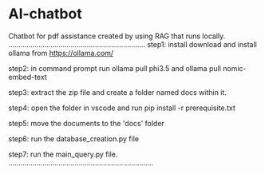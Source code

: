 # AI-chatbot
Chatbot for pdf assistance created by using RAG that runs locally. 
....................................................................
step1:
install download and install ollama from https://ollama.com/

step2:
in command prompt run ollama pull phi3.5 and ollama pull nomic-embed-text

step3:
extract the zip file and create a folder named docs within it.

step4:
open the folder in vscode and run pip install -r prerequisite.txt

step5:
move the documents to the 'docs' folder

step6:
run the database_creation.py file

step7:
run the main_query.py file.
........................................................................
